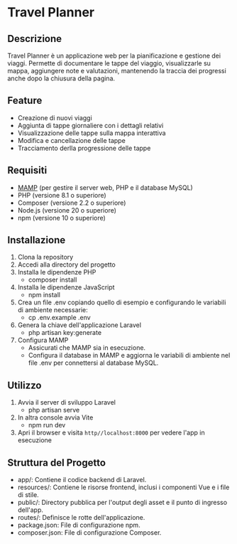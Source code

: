 # Travel Planner

## Descrizione
Travel Planner è un applicazione web per la pianificazione e gestione dei viaggi. Permette di documentare le tappe del viaggio, visualizzarle su mappa, aggiungere note e valutazioni, mantenendo la traccia dei progressi anche dopo la chiusura della pagina.

## Feature
- Creazione di nuovi viaggi
- Aggiunta di tappe giornaliere con i dettagli relativi
- Visualizzazione delle tappe sulla mappa interattiva
- Modifica e cancellazione delle tappe
- Tracciamento derlla progressione delle tappe

## Requisiti
- [MAMP](https://www.mamp.info/en/downloads/) (per gestire il server web, PHP e il database MySQL)
- PHP (versione 8.1 o superiore)
- Composer (versione 2.2 o superiore)
- Node.js (versione 20 o superiore)
- npm (versione 10 o superiore)

## Installazione
1. Clona la repository
2. Accedi alla directory del progetto
3. Installa le dipendenze PHP
    - composer install
4. Installa le dipendenze JavaScript
    - npm install
5. Crea un file .env copiando quello di esempio e configurando le variabili di ambiente necessarie:
    - cp .env.example .env
6. Genera la chiave dell'applicazione Laravel
    - php artisan key:generate
7. Configura MAMP
    - Assicurati che MAMP sia in esecuzione.
    - Configura il database in MAMP e aggiorna le variabili di ambiente nel file .env per connettersi al database MySQL.

## Utilizzo
1. Avvia il server di sviluppo Laravel
    - php artisan serve
2. In altra console avvia Vite
    - npm run dev
3. Apri il browser e visita `http//localhost:8000` per vedere l'app in esecuzione

## Struttura del Progetto
- app/: Contiene il codice backend di Laravel.
- resources/: Contiene le risorse frontend, inclusi i componenti Vue e i file di stile.
- public/: Directory pubblica per l'output degli asset e il punto di ingresso dell'app.
- routes/: Definisce le rotte dell'applicazione.
- package.json: File di configurazione npm.
- composer.json: File di configurazione Composer.
